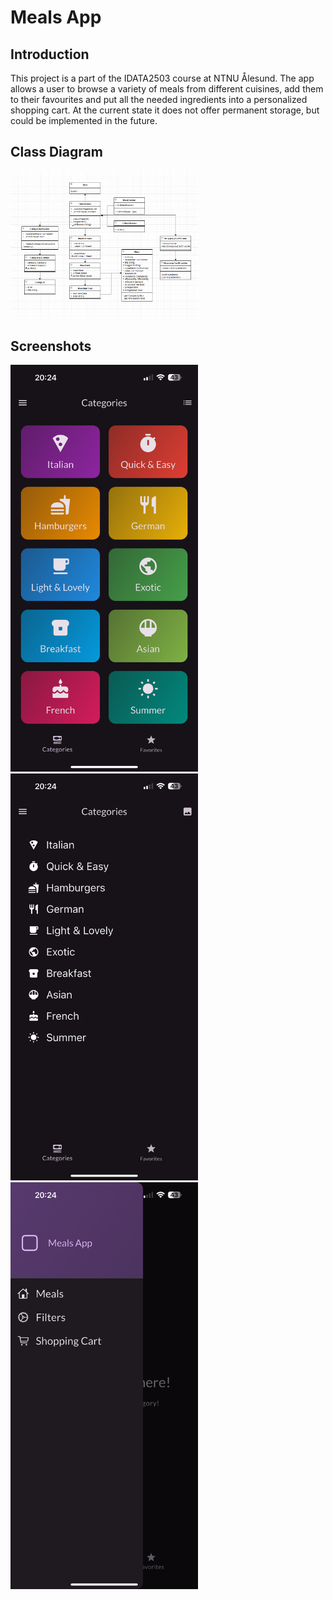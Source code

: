 # Meals App
## Introduction
This project is a part of the IDATA2503 course at NTNU Ålesund. The app allows a user to browse a variety of meals from different cuisines, add them to their favourites and put all the needed ingredients into a personalized shopping cart. At the current state it does not offer permanent storage, but could be implemented in the future.

## Class Diagram
<img src="ClassDiagram.png" alt="Screenshot 3" width="300"/>

## Screenshots
<img src="screenshots/IMG_5864.PNG" alt="Screenshot 1" width="300"/>
<img src="screenshots/IMG_5865.PNG" alt="Screenshot 2" width="300"/>
<img src="screenshots/IMG_5866.PNG" alt="Screenshot 3" width="300"/>
